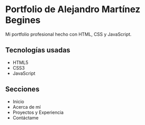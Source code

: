 # Portfolio de Alejandro Martínez Begines

Mi portfolio profesional hecho con HTML, CSS y JavaScript.

## Tecnologías usadas
- HTML5
- CSS3
- JavaScript

## Secciones
- Inicio
- Acerca de mí
- Proyectos y Experiencia
- Contáctame

